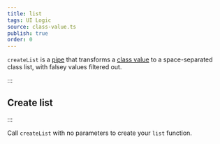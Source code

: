 ```yaml
---
title: list
tags: UI Logic
source: class-value.ts
publish: true
order: 0
---
```


`createList` is a [pipe](/docs/logic/pipes-overview) that transforms a [class value](https://github.com/lukeed/clsx/blob/master/clsx.d.ts#L2) to a space-separated class list, with falsey values filtered out.


:::
## Create list
:::

Call `createList` with no parameters to create your `list` function.
